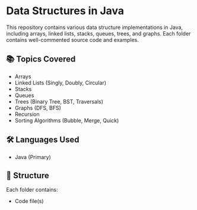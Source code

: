 # Data Structures in Java

This repository contains various data structure implementations in Java, including arrays, linked lists, stacks, queues, trees, and graphs. Each folder contains well-commented source code and examples.

## 📚 Topics Covered

- Arrays
- Linked Lists (Singly, Doubly, Circular)
- Stacks
- Queues
- Trees (Binary Tree, BST, Traversals)
- Graphs (DFS, BFS)
- Recursion
- Sorting Algorithms (Bubble, Merge, Quick)

## 🛠 Languages Used
- Java (Primary)

## 📂 Structure
Each folder contains:
- Code file(s)
